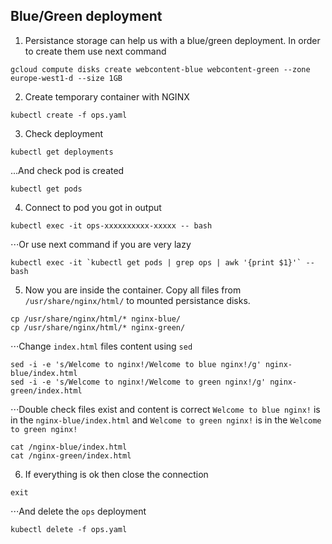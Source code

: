 ## Blue/Green deployment
1. Persistance storage can help us with a blue/green deployment. In order to create them use next command
```
gcloud compute disks create webcontent-blue webcontent-green --zone europe-west1-d --size 1GB
```
2. Create temporary container with NGINX
```
kubectl create -f ops.yaml
```
3. Check deployment
```
kubectl get deployments
```
...And check pod is created
```
kubectl get pods
```
4. Connect to pod you got in output
```
kubectl exec -it ops-xxxxxxxxxx-xxxxx -- bash
```
⋅⋅⋅Or use next command if you are very lazy
```
kubectl exec -it `kubectl get pods | grep ops | awk '{print $1}'` -- bash
```
5. Now you are inside the container. Copy all files from `/usr/share/nginx/html/` to mounted persistance disks.
```
cp /usr/share/nginx/html/* nginx-blue/
cp /usr/share/nginx/html/* nginx-green/
```
⋅⋅⋅Change `index.html` files content using `sed`
```
sed -i -e 's/Welcome to nginx!/Welcome to blue nginx!/g' nginx-blue/index.html
sed -i -e 's/Welcome to nginx!/Welcome to green nginx!/g' nginx-green/index.html
```
⋅⋅⋅Double check files exist and content is correct `Welcome to blue nginx!` is in the `nginx-blue/index.html` and `Welcome to green nginx!` is in the `Welcome to green nginx!`
```
cat /nginx-blue/index.html
cat /nginx-green/index.html
```
6. If everything is ok then close the connection
```
exit
```
⋅⋅⋅And delete the `ops` deployment
```
kubectl delete -f ops.yaml
```
